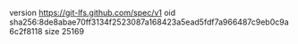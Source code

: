 version https://git-lfs.github.com/spec/v1
oid sha256:8de8abae70ff3134f2523087a168423a5ead5fdf7a966487c9eb0c9a6c2f8118
size 25169
